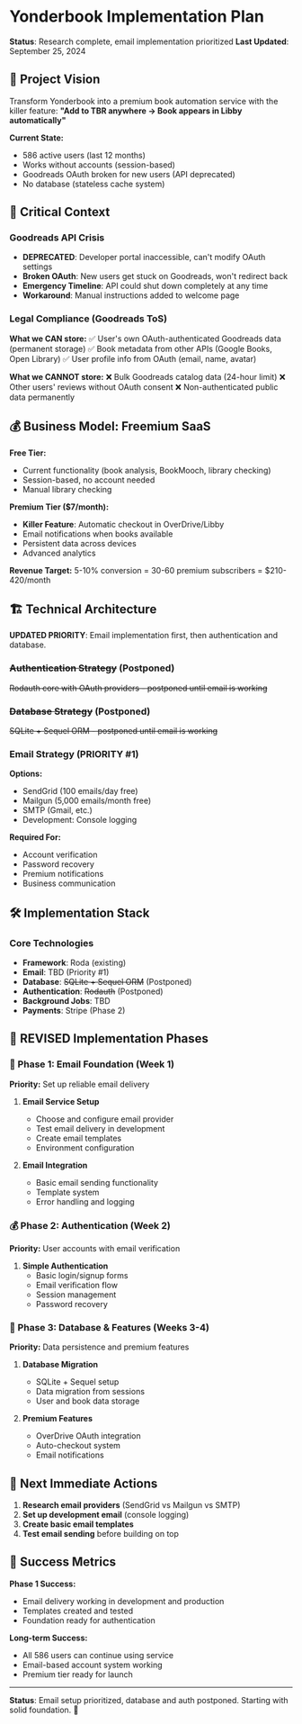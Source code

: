 # Yonderbook Implementation Plan

**Status**: Research complete, email implementation prioritized
**Last Updated**: September 25, 2024

## 🎯 Project Vision
Transform Yonderbook into a premium book automation service with the killer feature: **"Add to TBR anywhere → Book appears in Libby automatically"**

**Current State:**
- 586 active users (last 12 months)
- Works without accounts (session-based)
- Goodreads OAuth broken for new users (API deprecated)
- No database (stateless cache system)

## 🚨 Critical Context

### Goodreads API Crisis
- **DEPRECATED**: Developer portal inaccessible, can't modify OAuth settings
- **Broken OAuth**: New users get stuck on Goodreads, won't redirect back
- **Emergency Timeline**: API could shut down completely at any time
- **Workaround**: Manual instructions added to welcome page

### Legal Compliance (Goodreads ToS)
**What we CAN store:**
✅ User's own OAuth-authenticated Goodreads data (permanent storage)
✅ Book metadata from other APIs (Google Books, Open Library)
✅ User profile info from OAuth (email, name, avatar)

**What we CANNOT store:**
❌ Bulk Goodreads catalog data (24-hour limit)
❌ Other users' reviews without OAuth consent
❌ Non-authenticated public data permanently

## 💰 Business Model: Freemium SaaS

**Free Tier:**
- Current functionality (book analysis, BookMooch, library checking)
- Session-based, no account needed
- Manual library checking

**Premium Tier ($7/month):**
- **Killer Feature**: Automatic checkout in OverDrive/Libby
- Email notifications when books available
- Persistent data across devices
- Advanced analytics

**Revenue Target:** 5-10% conversion = 30-60 premium subscribers = $210-420/month

## 🏗️ Technical Architecture

**UPDATED PRIORITY**: Email implementation first, then authentication and database.

### ~~Authentication Strategy~~ (Postponed)
~~Rodauth core with OAuth providers - postponed until email is working~~

### ~~Database Strategy~~ (Postponed)
~~SQLite + Sequel ORM - postponed until email is working~~

### Email Strategy (PRIORITY #1)
**Options:**
- SendGrid (100 emails/day free)
- Mailgun (5,000 emails/month free)
- SMTP (Gmail, etc.)
- Development: Console logging

**Required For:**
- Account verification
- Password recovery
- Premium notifications
- Business communication

## 🛠️ Implementation Stack

### Core Technologies
- **Framework**: Roda (existing)
- **Email**: TBD (Priority #1)
- **Database**: ~~SQLite + Sequel ORM~~ (Postponed)
- **Authentication**: ~~Rodauth~~ (Postponed)
- **Background Jobs**: TBD
- **Payments**: Stripe (Phase 2)

## 📅 REVISED Implementation Phases

### 🚨 Phase 1: Email Foundation (Week 1)
**Priority:** Set up reliable email delivery

1. **Email Service Setup**
   - Choose and configure email provider
   - Test email delivery in development
   - Create email templates
   - Environment configuration

2. **Email Integration**
   - Basic email sending functionality
   - Template system
   - Error handling and logging

### 💰 Phase 2: Authentication (Week 2)
**Priority:** User accounts with email verification

1. **Simple Authentication**
   - Basic login/signup forms
   - Email verification flow
   - Session management
   - Password recovery

### 🚀 Phase 3: Database & Features (Weeks 3-4)
**Priority:** Data persistence and premium features

1. **Database Migration**
   - SQLite + Sequel setup
   - Data migration from sessions
   - User and book data storage

2. **Premium Features**
   - OverDrive OAuth integration
   - Auto-checkout system
   - Email notifications

## 🔧 Next Immediate Actions

1. **Research email providers** (SendGrid vs Mailgun vs SMTP)
2. **Set up development email** (console logging)
3. **Create basic email templates**
4. **Test email sending** before building on top

## 🎯 Success Metrics

**Phase 1 Success:**
- Email delivery working in development and production
- Templates created and tested
- Foundation ready for authentication

**Long-term Success:**
- All 586 users can continue using service
- Email-based account system working
- Premium tier ready for launch

---

**Status**: Email setup prioritized, database and auth postponed. Starting with solid foundation. 🚀
